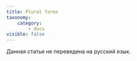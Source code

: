 ```yaml
---
title: Plural forms
taxonomy:
    category:
        - docs
visible: false
---
```


Данная статья не переведена на русский язык.
